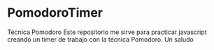 # PomodoroTimer
Técnica Pomodoro
Este repositorio me sirve para practicar javascript creando un timer de trabajo con la técnica Pomodoro.
Un saludo
